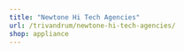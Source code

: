 ```yaml
---
title: "Newtone Hi Tech Agencies"
url: /trivandrum/newtone-hi-tech-agencies/
shop: appliance
---
```

